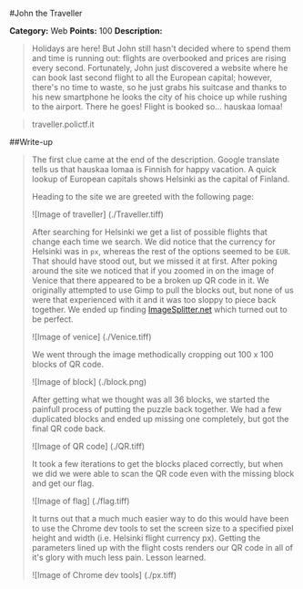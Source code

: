 #John the Traveller

**Category:** Web
**Points:** 100
**Description:**

> Holidays are here! But John still hasn't decided where to spend them and time is running out: flights are overbooked and prices are rising every second.  Fortunately, John just discovered a website where he can book last second flight to all the European capital; however, there's no time to waste, so he just grabs his suitcase and thanks to his new smartphone he looks the city of his choice up while rushing to the airport.  There he goes! Flight is booked so... hauskaa lomaa!

> traveller.polictf.it

##Write-up
> The first clue came at the end of the description.  Google translate tells us that hauskaa lomaa is Finnish for happy vacation.  A quick lookup of European capitals shows Helsinki as the capital of Finland.
>
> Heading to the site we are greeted with the following page:
>
>![Image of traveller]
(./Traveller.tiff)
>
> After searching for Helsinki we get a list of possible flights that change each time we search.  We did notice that the currency for Helsinki was in ```px```, whereas the rest of the options seemed to be ```EUR```.  That should have stood out, but we missed it at first.  After poking around the site we noticed that if you zoomed in on the image of Venice that there appeared to be a broken up QR code in it.  We originally attempted to use Gimp to pull the blocks out, but none of us were that experienced with it and it was too sloppy to piece back together.  We ended up finding [ImageSplitter.net](imagesplitter.net) which turned out to be perfect.
>
>![Image of venice]
(./Venice.tiff)
>
> We went through the image methodically cropping out 100 x 100 blocks of QR code.
>
>![Image of block]
(./block.png)
>
> After getting what we thought was all 36 blocks, we started the painfull process of putting the puzzle back together.  We had a few duplicated blocks and ended up missing one completely, but got the final QR code back.
>
>![Image of QR code]
(./QR.tiff)
>
> It took a few iterations to get the blocks placed correctly, but when we did we were able to scan the QR code even with the missing block and get our flag.
>
>![Image of flag]
(./flag.tiff)
>
> It turns out that a much much easier way to do this would have been to use the Chrome dev tools to set the screen size to a specified pixel height and width (i.e. Helsinki flight currency px).  Getting the parameters lined up with the flight costs renders our QR code in all of it's glory with much less pain.  Lesson learned.
>
>![Image of Chrome dev tools]
(./px.tiff)
